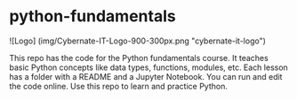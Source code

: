 # python-fundamentals

![Logo] (img/Cybernate-IT-Logo-900-300px.png "cybernate-it-logo")

This repo has the code for the Python fundamentals course. It teaches basic Python concepts like data types, functions, modules, etc. Each lesson has a folder with a README and a Jupyter Notebook. You can run and edit the code online. Use this repo to learn and practice Python.

